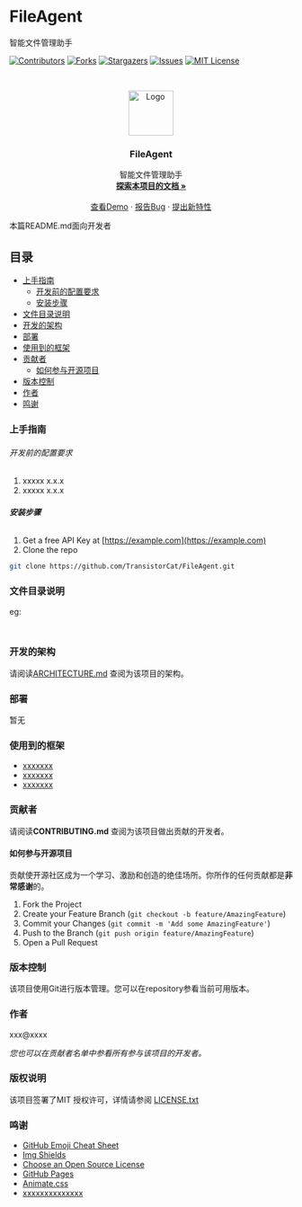 

# FileAgent

智能文件管理助手

<!-- PROJECT SHIELDS -->

[![Contributors][contributors-shield]][contributors-url]
[![Forks][forks-shield]][forks-url]
[![Stargazers][stars-shield]][stars-url]
[![Issues][issues-shield]][issues-url]
[![MIT License][license-shield]][license-url]

<!-- PROJECT LOGO -->
<br />

<p align="center">
  <a href="https://github.com/TransistorCat/FileAgent/">
    <img src="images/logo.png" alt="Logo" width="80" height="80">
  </a>

  <h3 align="center">FileAgent</h3>
  <p align="center">
    智能文件管理助手
    <br />
    <a href="https://github.com/TransistorCat/FileAgent"><strong>探索本项目的文档 »</strong></a>
    <br />
    <br />
    <a href="https://github.com/TransistorCat/FileAgent">查看Demo</a>
    ·
    <a href="https://github.com/TransistorCat/FileAgent/issues">报告Bug</a>
    ·
    <a href="https://github.com/TransistorCat/FileAgentissues">提出新特性</a>
  </p>

</p>


 本篇README.md面向开发者
 
## 目录

- [上手指南](#上手指南)
  - [开发前的配置要求](#开发前的配置要求)
  - [安装步骤](#安装步骤)
- [文件目录说明](#文件目录说明)
- [开发的架构](#开发的架构)
- [部署](#部署)
- [使用到的框架](#使用到的框架)
- [贡献者](#贡献者)
  - [如何参与开源项目](#如何参与开源项目)
- [版本控制](#版本控制)
- [作者](#作者)
- [鸣谢](#鸣谢)

### 上手指南



###### 开发前的配置要求

1. xxxxx x.x.x
2. xxxxx x.x.x

###### **安装步骤**

1. Get a free API Key at [https://example.com](https://example.com)
2. Clone the repo

```sh
git clone https://github.com/TransistorCat/FileAgent.git
```

### 文件目录说明
eg:

```


```





### 开发的架构 

请阅读[ARCHITECTURE.md](https://github.com/TransistorCat/FileAgent/blob/main/ARCHITECTURE.md) 查阅为该项目的架构。

### 部署

暂无

### 使用到的框架

- [xxxxxxx](https://getbootstrap.com)
- [xxxxxxx](https://jquery.com)
- [xxxxxxx](https://laravel.com)

### 贡献者

请阅读**CONTRIBUTING.md** 查阅为该项目做出贡献的开发者。

#### 如何参与开源项目

贡献使开源社区成为一个学习、激励和创造的绝佳场所。你所作的任何贡献都是**非常感谢**的。


1. Fork the Project
2. Create your Feature Branch (`git checkout -b feature/AmazingFeature`)
3. Commit your Changes (`git commit -m 'Add some AmazingFeature'`)
4. Push to the Branch (`git push origin feature/AmazingFeature`)
5. Open a Pull Request



### 版本控制

该项目使用Git进行版本管理。您可以在repository参看当前可用版本。

### 作者

xxx@xxxx

 *您也可以在贡献者名单中参看所有参与该项目的开发者。*

### 版权说明

该项目签署了MIT 授权许可，详情请参阅 [LICENSE.txt](https://github.com/TransistorCat/FileAgent/blob/main/LICENSE)

### 鸣谢


- [GitHub Emoji Cheat Sheet](https://www.webpagefx.com/tools/emoji-cheat-sheet)
- [Img Shields](https://shields.io)
- [Choose an Open Source License](https://choosealicense.com)
- [GitHub Pages](https://pages.github.com)
- [Animate.css](https://daneden.github.io/animate.css)
- [xxxxxxxxxxxxxx](https://connoratherton.com/loaders)

<!-- links -->
[your-project-path]:TransistorCat/FileAgent
[contributors-shield]: https://img.shields.io/github/contributors/TransistorCat/FileAgent.svg?style=flat-square
[contributors-url]: https://github.com/TransistorCat/FileAgent/graphs/contributors
[forks-shield]: https://img.shields.io/github/forks/TransistorCat/FileAgent.svg?style=flat-square
[forks-url]: https://github.com/TransistorCat/FileAgent/network/members
[stars-shield]: https://img.shields.io/github/stars/TransistorCat/FileAgent.svg?style=flat-square
[stars-url]: https://github.com/TransistorCat/FileAgent/stargazers
[issues-shield]: https://img.shields.io/github/issues/TransistorCat/FileAgent.svg?style=flat-square
[issues-url]: https://img.shields.io/github/issues/TransistorCat/FileAgent.svg
[license-shield]: https://img.shields.io/github/license/TransistorCat/FileAgent.svg?style=flat-square
[license-url]: https://github.com/TransistorCat/FileAgent/blob/main/LICENSE
[linkedin-shield]: https://img.shields.io/badge/-LinkedIn-black.svg?style=flat-square&logo=linkedin&colorB=555
[linkedin-url]: https://linkedin.com/in/shaojintian
